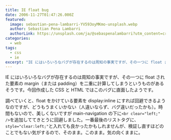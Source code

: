 ```yaml
---
title: IE float bug
date: 2006-11-27T01:47:26.000Z
featured:
  image: sebastian-pena-lambarri-YV593oyMKmo-unsplash.webp
  author: Sebastian Pena Lambarri
  authorLink: https://unsplash.com/ja/@sebaspenalambarri?utm_content=creditCopyText&utm_medium=referral&utm_source=unsplash
categories:
  - web
tags:
  - css
  - ie
excerpt: "IE にはいろいろなバグが存在するのは周知の事実ですが、その一つに float された要素の margin（または padding）を二重に計算してしまうというものがあるそうです。"
---
```


IE にはいろいろなバグが存在するのは周知の事実ですが、その一つに float された要素の margin（または padding）を二重に計算してしまうというものがあるそうです。今回作成した CSS と HTML ではこのバグに直面したようです。

調べていくと、float をかけている要素を display:inline にすれば回避できるようなのですが、どうもうまくいかない（人違いならず、バグ違いだったかも）。時間もないので、美しくないですが main-navigation の下に`<br clear="left;" />`を追加しててきとうに回避しました。一番最後のリストタグに、`style="clear:left;"`と入れても良かったかもしれませんが、検証し直すほどのことでもない気がするので、そのまま。このまま。気の向くままに。
